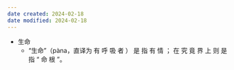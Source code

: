 ```yaml
---
date created: 2024-02-18
date modified: 2024-02-18
---
```

- 生命
    - “生命”（pàna，直译为 有 呼 吸 者 ） 是 指 有 情 ； 在 究 竟 界 上 则 是指 “ 命 根 ”。
